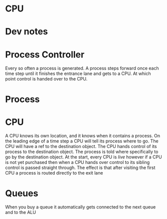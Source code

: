 # CPU

# Dev notes

# Process Controller

Every so often a process is generated. A process steps forward once each time step until it finishes the entrance lane and gets to a CPU. At which point control is handed over to the CPU.

# Process

# CPU

A CPU knows its own location, and it knows when it contains a process. On the leading edge of a time step a CPU will tell its process where to go. The CPU will have a ref to the destination object. The CPU hands control of its process to the destination object. The process is told where specifically to go by the destination object. At the start, every CPU is *live* however if a CPU is not yet purchased then when a CPU hands over control to its sibling control is passed straight through. The effect is that after visiting the first CPU a process is routed directly to the exit lane

# Queues

When you buy a queue it automatically gets connected to the next queue and to the ALU
